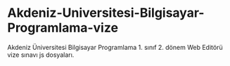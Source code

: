 # Akdeniz-Universitesi-Bilgisayar-Programlama-vize
Akdeniz Üniversitesi Bilgisayar Programlama 1. sınıf 2. dönem Web Editörü vize sınavı js dosyaları.
